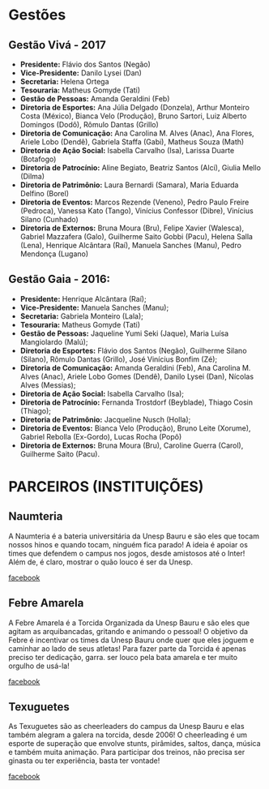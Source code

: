# Gestões

## Gestão Vivá - 2017
- **Presidente:** Flávio dos Santos (Negão)
- **Vice-Presidente:** Danilo Lysei (Dan)
- **Secretaria:** Helena Ortega 
- **Tesouraria:** Matheus Gomyde (Tati)
- **Gestão de Pessoas:** Amanda Geraldini (Feb)
- **Diretoria de Esportes:** Ana Júlia Delgado (Donzela), Arthur Monteiro Costa (México), Bianca Velo (Produção), Bruno Sartori, Luiz Alberto Domingos (Dodô), Rômulo Dantas (Grillo)
- **Diretoria de Comunicação:** Ana Carolina M. Alves (Anac), Ana Flores, Ariele Lobo (Dendê), Gabriela Staffa (Gabi), Matheus Souza (Math)
- **Diretoria de Ação Social:** Isabella Carvalho (Isa), Larissa Duarte (Botafogo)
- **Diretoria de Patrocínio:** Aline Begiato, Beatriz Santos (Alci), Giulia Mello (Dilma)
- **Diretoria de Patrimônio:** Laura Bernardi (Samara), Maria Eduarda Delfino (Borel)
- **Diretoria de Eventos:** Marcos Rezende (Veneno), Pedro Paulo Freire (Pedroca), Vanessa Kato (Tango), Vinícius Confessor (Dibre), Vinícius Silano (Cunhado)
- **Diretoria de Externos:** Bruna Moura (Bru), Felipe Xavier (Walesca), Gabriel Mazzafera (Galo), Guilherme Saito Gobbi (Pacu), Helena Salla (Lena), Henrique Alcântara (Raí), Manuela Sanches (Manu), Pedro Mendonça (Lugano)

## Gestão Gaia - 2016:
- **Presidente:** Henrique Alcântara (Raí);
- **Vice-Presidente:** Manuela Sanches (Manu);
- **Secretaria:** Gabriela Monteiro (Lala);
- **Tesouraria:** Matheus Gomyde (Tati)
- **Gestão de Pessoas:** Jaqueline Yumi Seki (Jaque), Maria Luísa Mangiolardo (Malú);
- **Diretoria de Esportes:** Flávio dos Santos (Negão), Guilherme Silano (Silano), Rômulo Dantas (Grillo), José Vinícius Bonfim (Zé);
- **Diretoria de Comunicação:** Amanda Geraldini (Feb), Ana Carolina M. Alves (Anac), Ariele Lobo Gomes (Dendê), Danilo Lysei (Dan), Nícolas Alves (Messias);
- **Diretoria de Ação Social:** Isabella Carvalho (Isa);
- **Diretoria de Patrocínio:** Fernanda Trostdorf (Beyblade), Thiago Cosin (Thiago);
- **Diretoria de Patrimônio:** Jacqueline Nusch (Holla);
- **Diretoria de Eventos:** Bianca Velo (Produção), Bruno Leite (Xorume), Gabriel Rebolla (Ex-Gordo), Lucas Rocha (Popô)
- **Diretoria de Externos:** Bruna Moura (Bru), Caroline Guerra (Carol), Guilherme Saito (Pacu).


# PARCEIROS (INSTITUIÇÕES)

## Naumteria
A Naumteria é a bateria universitária da Unesp Bauru e são eles que tocam nossos hinos e quando tocam, ninguém fica parado! A ideia é apoiar os times que defendem o campus nos jogos, desde amistosos até o Inter! Além de, é claro, mostrar o quão louco é ser da Unesp. 

[facebook](fb.com/naumteria.unespbauru)

## Febre Amarela

A Febre Amarela é a Torcida Organizada da Unesp Bauru e são eles que agitam as arquibancadas, gritando e animando o pessoal! O objetivo da Febre é incentivar os times da Unesp Bauru onde quer que eles joguem e caminhar ao lado de seus atletas! 
Para fazer parte da Torcida é apenas preciso ter dedicação, garra. ser louco pela bata amarela e ter muito orgulho de usá-la! 

[facebook](fb.com/torcidaorganizada.febreamarela)

## Texuguetes

As Texuguetes são as cheerleaders do campus da Unesp Bauru e elas também alegram a galera na torcida, desde 2006! O cheerleading é um esporte de superação que envolve stunts, pirâmides, saltos, dança, música e também muita animação.
Para participar dos treinos, não precisa ser ginasta ou ter experiência, basta ter vontade! 

[facebook](fb.com/texuguetes)
